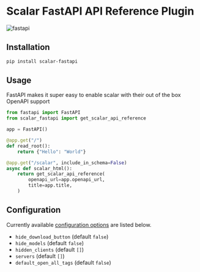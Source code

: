 # Scalar FastAPI API Reference Plugin

![fastapi](fastapi.png)

## Installation

```bash
pip install scalar-fastapi
```

## Usage

FastAPI makes it super easy to enable scalar with their out of the box OpenAPI support

```python
from fastapi import FastAPI
from scalar_fastapi import get_scalar_api_reference

app = FastAPI()

@app.get("/")
def read_root():
    return {"Hello": "World"}

@app.get("/scalar", include_in_schema=False)
async def scalar_html():
    return get_scalar_api_reference(
        openapi_url=app.openapi_url,
        title=app.title,
    )
```


## Configuration

Currently available [configuration options](https://github.com/scalar/scalar/blob/main/documentation/configuration.md) are listed below.
- `hide_download_button` (default `false`)
- `hide_models` (default `false`)
- `hidden_clients` (default `[]`)
- `servers` (default `[]`)
- `default_open_all_tags` (default `false`)
